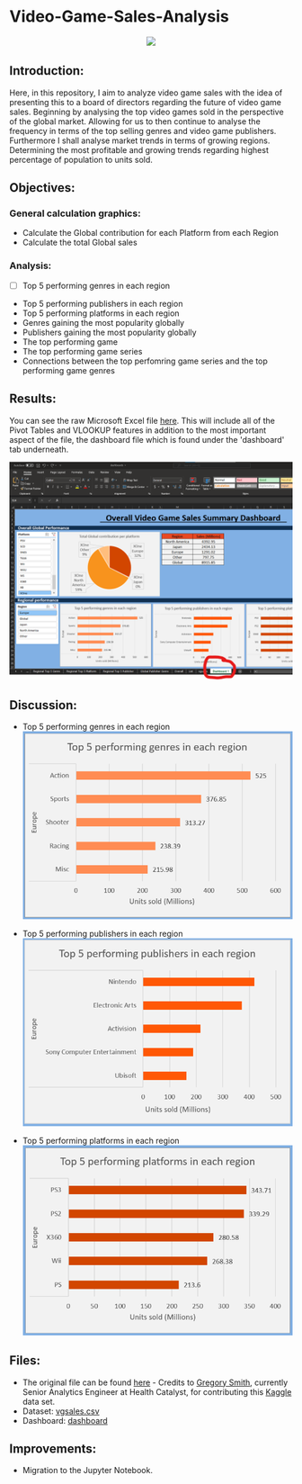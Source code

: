 # Video-Game-Sales-Analysis

<p align="center">
  <img src="https://media.giphy.com/media/QOcbKpFWoHOSsfRH6K/giphy.gif" />
</p>

## Introduction:
Here, in this repository, I aim to analyze video game sales with the idea of presenting this to a board of directors regarding the future of video game sales. Beginning by analysing the top video games sold in the perspective of the global market. Allowing for us to then continue to analyse the frequency in terms of the top selling genres and video game publishers. Furthermore I shall analyse market trends in terms of growing regions. Determining the most profitable and growing trends regarding highest percentage of population to units sold.

## Objectives:

### General calculation graphics:
- Calculate the Global contribution for each Platform from each Region
- Calculate the total Global sales

### Analysis:
- [ ] Top 5 performing genres in each region
- Top 5 performing publishers in each region
- Top 5 performing platforms in each region
- Genres gaining the most popularity globally
- Publishers gaining the most popularity globally
- The top performing game
- The top performing game series
- Connections between the top perfomring game series and the top performing game genres

## Results:
You can see the raw Microsoft Excel file [here](https://github.com/sinhcoshtanh/video_game_sales_excel/blob/e9afab102ac453941ceb8ca082137912b977e033/dashboards.xlsx). This will include all of the Pivot Tables and VLOOKUP features in addition to the most important aspect of the file, the dashboard file which is found under the 'dashboard' tab underneath.

![](https://github.com/sinhcoshtanh/video_game_sales_excel/blob/cf7150df4e1d79a509f580196992988173025522/files/dashboard%20location.png)

## Discussion:
- Top 5 performing genres in each region
![](https://github.com/sinhcoshtanh/video_game_sales_excel/blob/b0d23d81af7cc0e0f05c62736037d89dfecdb93d/files/top_genre_regions.png)

- Top 5 performing publishers in each region
![](https://github.com/sinhcoshtanh/video_game_sales_excel/blob/b0d23d81af7cc0e0f05c62736037d89dfecdb93d/files/top_pub_region.png)

- Top 5 performing platforms in each region
![](https://github.com/sinhcoshtanh/video_game_sales_excel/blob/b0d23d81af7cc0e0f05c62736037d89dfecdb93d/files/top_plat_region.png)

## Files:
- The original file can be found [here](https://www.kaggle.com/gregorut/videogamesales) - Credits to [Gregory Smith](https://www.linkedin.com/in/greg-smith-ab567712/), currently Senior Analytics Engineer at Health Catalyst, for contributing this [Kaggle](https://www.kaggle.com/) data set. 
- Dataset: [vgsales.csv](https://github.com/sinhcoshtanh/Video-Game-Sales-Analysis/blob/f0a2b1cde024b925370f678437fc4799e93a2401/files/vgsales.csv)
- Dashboard: [dashboard](https://github.com/sinhcoshtanh/video_game_sales_excel/blob/e9afab102ac453941ceb8ca082137912b977e033/dashboards.xlsx)

## Improvements:
- Migration to the Jupyter Notebook.
